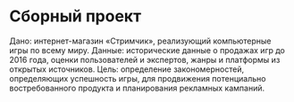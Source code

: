 # Сборный проект


Дано: интернет-магазин «Стримчик», реализующий компьютерные игры по всему миру.
Данные: исторические данные о продажах игр до 2016 года, оценки пользователей и экспертов, жанры и платформы из открытых источников.
Цель: определение закономерностей, определяющих успешность игры, для продвижения потенциально востребованного продукта и планирования рекламных кампаний.
